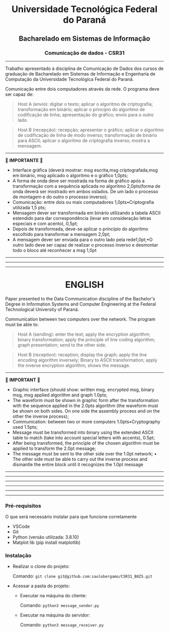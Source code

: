# <center>Universidade Tecnológica Federal do Paraná
## <center>Bacharelado em Sistemas de Informação
### <center>Comunicação de dados - CSR31
___


Trabalho apresentado à disciplina de Comunicação de Dados dos cursos de graduação de Bacharelado em Sistemas de Informação e Engenharia de Computação da Universidade Tecnológica Federal do Paraná.

Comunicação entre dois computadores através da rede. O programa deve ser capaz de:
> Host A (envio): digitar o texto; aplicar o algoritmo de criptografia; transformação em binário; aplicar o princípio do algoritmo de codificação de linha; apresentação do gráfico; envio para o outro lado.

> Host B (recepção): recepção; apresentar o gráfico; aplicar o algoritmo de codificação de linha de modo inverso; transformação de binário para ASCII; aplicar o algoritmo de criptografia inverso; mostra a mensagem.

___
📌 **IMPORTANTE** 📌
- Interface gráfica (deverá mostrar: msg escrita,msg criptografada,msg em binário, msg aplicado o algoritmo e o gráfico 1,0pts;
- A forma de onda deve ser mostrada na forma de gráfico após a transformação com a sequência aplicada no algoritmo 2,0pts(forma de onda deverá ser mostrado em ambos oslados. De um lado o processo de montagem e do outro o processo inverso);
- Comunicação: entre dois ou mais computadores 1,0pts•Criptografia utilizada 1,5 pts;
- Mensagem dever ser transformada em binário utilizando a tabela ASCII estendido para dar correspondência (levar em consideração letras especiais e com acento), 0,5pt;
- Depois de transformada, deve-se aplicar o princípio do algoritmo escolhido para transformar a mensagem 2,0pt;
- A mensagem dever ser enviada para o outro lado pela rede1,0pt;•O outro lado deve ser capaz de realizar o processo inverso e desmontar todo o bloco até reconhecer a msg 1,0pt


***
---
___
# <CENTER>ENGLISH
Paper presented to the Data Communication discipline of the Bachelor's Degree in Information Systems and Computer Engineering at the Federal Technological University of Paraná.

Communication between two computers over the network. The program must be able to:
> Host A (sending): enter the text; apply the encryption algorithm; binary transformation; apply the principle of line coding algorithm; graph presentation; send to the other side.

> Host B (reception): reception; display the graph; apply the line encoding algorithm inversely; Binary to ASCII transformation; apply the inverse encryption algorithm; shows the message.

___
📌 **IMPORTANT** 📌
- Graphic interface (should show: written msg, encrypted msg, binary msg, msg applied algorithm and graph 1.0pts;
- The waveform must be shown in graphic form after the transformation with the sequence applied in the 2.0pts algorithm (the waveform must be shown on both sides. On one side the assembly process and on the other the inverse process);
- Communication: between two or more computers 1.0pts•Cryptography used 1.5pts;
- Message must be transformed into binary using the extended ASCII table to match (take into account special letters with accents), 0.5pt;
- After being transformed, the principle of the chosen algorithm must be applied to transform the 2.0pt message;
- The message must be sent to the other side over the 1.0pt network; • The other side must be able to carry out the inverse process and dismantle the entire block until it recognizes the 1.0pt message

***
---
___

***
---
___

### Pré-requisitos

O que será necessário instalar para que funcione corretamente

- VSCode
- Git
- Python (versão utilizada: 3.8.10)
- Matplot lib (pip install matplotlib)


### Instalação


- Realizar o clone do projeto:

  Comando: ```git clone git@github.com:saulobergamo/CSR31_B8ZS.git```

- Acessar a pasta do projeto:

  - Executar na máquina do cliente:

    Comando: ```python3 message_sender.py```

  - Executar na máquina do servidor:

    Comando: ```python3 message_receiver.py```


